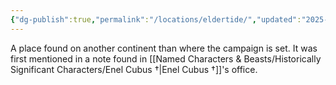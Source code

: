 ```yaml
---
{"dg-publish":true,"permalink":"/locations/eldertide/","updated":"2025-06-10T19:11:10.981+01:00"}
---
```


A place found on another continent than where the campaign is set. It was first mentioned in a note found in [[Named Characters & Beasts/Historically Significant  Characters/Enel Cubus †\|Enel Cubus †]]'s office.